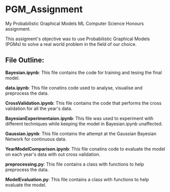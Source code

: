 # PGM_Assignment
My Probabilistic Graphical Models ML Computer Science Honours assignment. 

This assigment's objective was to use Probabilistic Graphical Models (PGMs) to solve a real world problem in the field of our choice.

## File Outline:

**Bayesian.ipynb**: This file contains the code for training and tesing the final model.  

**data.ipynb**: This file conatins code used to analyse, visualise and preprocess the data.  

**CrossValidation.ipynb**: This file contains the code that performs the cross validation for all the year's data.  

**BayesianExperimentaion.ipynb**: This file was used to experiment with different techniques while keeping the model in Bayesian.ipynb unaffected.  

**Gaussian.ipynb**: This file contains the attempt at the Gaussian Bayesian Network for continuous data.  

**YearModelComparison.ipynb**: This file conatins code to evaluate the model on each year's data with out cross validation.  

**preprocessing.py**: This file contains a class with functions to help preprocess the data.  

**ModelEvaluation.py**: This file contains a class with functions to help evaluate the model.  



